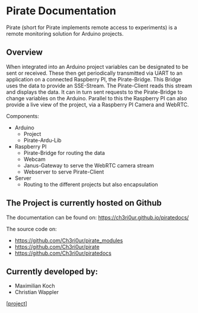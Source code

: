 # Pirate Documentation
Pirate (short for Pirate implements remote access to experiments) is a remote monitoring solution for Arduino projects.

## Overview
When integrated into an Arduino project variables can be designated to be sent or received. These then get periodically transmitted via UART to an application on a connected Raspberry PI, the Pirate-Bridge. This Bridge uses the data to provide an SSE-Stream. The Pirate-Client reads this stream and displays the data. It can in turn sent requests to the Pirate-Bridge to change variables on the Arduino. Parallel to this the Raspberry PI can also provide a live view of the project, via a Raspberry PI Camera and WebRTC.


Components:
- Arduino
    - Project
    - Pirate-Ardu-Lib
- Raspberry PI
    - Pirate-Bridge for routing the data
    - Webcam
    - Janus-Gateway to serve the WebRTC camera stream
    - Webserver to serve Pirate-Client
- Server
    - Routing to the different projects but also encapsulation


## The Project is currently hosted on Github
The documentation can be found on: https://ch3ri0ur.github.io/piratedocs/

The source code on:
- https://github.com/Ch3ri0ur/pirate_modules
- https://github.com/Ch3ri0ur/pirate
- https://github.com/Ch3ri0ur/piratedocs



## Currently developed by:
- Maximilian Koch
- Christian Wappler


[[project]]

[//begin]: # "Autogenerated link references for markdown compatibility"
[project]: project "Project"
[//end]: # "Autogenerated link references"
